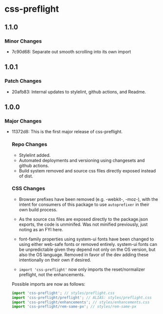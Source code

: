 # css-preflight

## 1.1.0

### Minor Changes

- 7c90d68: Separate out smooth scrolling into its own import

## 1.0.1

### Patch Changes

- 20afb83: Internal updates to stylelint, github actions, and Readme.

## 1.0.0

### Major Changes

- 11372d8: This is the first major release of css-preflight.

  ### Repo Changes

  - Stylelint added.
  - Automated deployments and versioning using changesets and github actions.
  - Build system removed and source css files directly exposed instead of dist.

  ### CSS Changes

  - Browser prefixes have been removed (e.g. -webkit-, -moz-), with the intent for consumers
    of this package to use `autoprefixer` in their own build process.

  - As the source css files are exposed directly to the package.json exports, the code is
    unminifed. Was not minified previously, just noting as an FYI here.

  - font-family properties using system-ui fonts have been changed to using either web-safe fonts
    or removed entirely. system-ui fonts can be unpredictable given they depend not only on the OS
    version, but also the OS language. Removed in favor of the dev adding these intentionally
    on their own if desired.

  - `import 'css-preflight'` now only imports the reset/normalizer preflight, not the enhancements.

  Possible imports are now as follows:

  ```javascript
  import 'css-preflight'; // styles/preflight.css
  import 'css-preflight/preflight'; // ALIAS: styles/preflight.css
  import 'css-preflight/enhancements'; // styles/enhancements.css
  import 'css-preflight/rem-same-px'; // styles/rem-same-px
  ```

